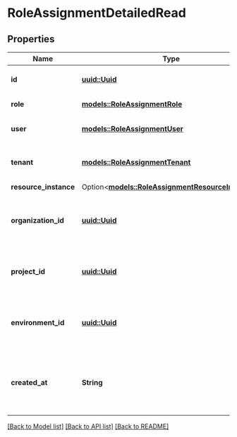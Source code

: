 # RoleAssignmentDetailedRead

## Properties

Name | Type | Description | Notes
------------ | ------------- | ------------- | -------------
**id** | [**uuid::Uuid**](uuid::Uuid.md) | Unique id of the role assignment | 
**role** | [**models::RoleAssignmentRole**](RoleAssignmentRole.md) | the role that is assigned | 
**user** | [**models::RoleAssignmentUser**](RoleAssignmentUser.md) | the user the role is assigned to | 
**tenant** | [**models::RoleAssignmentTenant**](RoleAssignmentTenant.md) | the tenant the role is associated with | 
**resource_instance** | Option<[**models::RoleAssignmentResourceInstance**](RoleAssignmentResourceInstance.md)> |  | [optional]
**organization_id** | [**uuid::Uuid**](uuid::Uuid.md) | Unique id of the organization that the role assignment belongs to. | 
**project_id** | [**uuid::Uuid**](uuid::Uuid.md) | Unique id of the project that the role assignment belongs to. | 
**environment_id** | [**uuid::Uuid**](uuid::Uuid.md) | Unique id of the environment that the role assignment belongs to. | 
**created_at** | **String** | Date and time when the role assignment was created (ISO_8601 format). | 

[[Back to Model list]](../README.md#documentation-for-models) [[Back to API list]](../README.md#documentation-for-api-endpoints) [[Back to README]](../README.md)


